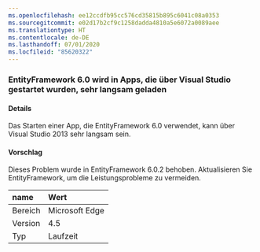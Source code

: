 ```yaml
---
ms.openlocfilehash: ee12ccdfb95cc576cd35815b895c6041c08a0353
ms.sourcegitcommit: e02d17b2cf9c1258dadda4810a5e6072a0089aee
ms.translationtype: HT
ms.contentlocale: de-DE
ms.lasthandoff: 07/01/2020
ms.locfileid: "85620322"
---
```

### <a name="entityframework-60-loads-very-slowly-in-apps-launched-from-visual-studio"></a>EntityFramework 6.0 wird in Apps, die über Visual Studio gestartet wurden, sehr langsam geladen

#### <a name="details"></a>Details

Das Starten einer App, die EntityFramework 6.0 verwendet, kann über Visual Studio 2013 sehr langsam sein.

#### <a name="suggestion"></a>Vorschlag

Dieses Problem wurde in EntityFramework 6.0.2 behoben. Aktualisieren Sie EntityFramework, um die Leistungsprobleme zu vermeiden.

| name    | Wert       |
|:--------|:------------|
| Bereich   |Microsoft Edge|
|Version|4.5|
|Typ|Laufzeit|
